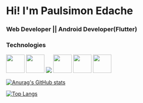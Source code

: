 # Hi! I'm Paulsimon Edache

### Web Developer || Android Developer(Flutter) 


<h3>Technologies</h3>
<p>
<img height=50 src="https://www.vectorlogo.zone/logos/dartlang/dartlang-icon.svg"/>
  
<img height=50 src="https://www.vectorlogo.zone/logos/nodejs/nodejs-ar21.svg"/>
  
<img src="https://img.icons8.com/color/96/000000/javascript--v2.png"/>
  
<img height="50" src="https://www.vectorlogo.zone/logos/expressjs/expressjs-ar21.svg"/>
 
<img height=50 src="https://www.vectorlogo.zone/logos/typescriptlang/typescriptlang-icon.svg"/>
 
<img height=50 src="https://www.vectorlogo.zone/logos/flutterio/flutterio-icon.svg"/>
 
</p>

[![Anurag's GitHub stats](https://github-readme-stats.vercel.app/api?username=paultech4u&show_icons=true&theme=radical)](https://github.com/anuraghazra/github-readme-stats)

[![Top Langs](https://github-readme-stats.vercel.app/api/top-langs/?username=Vicviral&langs_count=10&layout=compact&show_icons=true&theme=dark)](https://github.com/anuraghazra/github-readme-stats)
